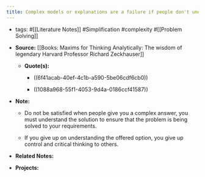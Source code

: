 ```yaml
---
title: Complex models or explanations are a failure if people don't understand them and especially if they cause harmful actions
---
```


- tags: #[[Literature Notes]] #Simplification #complexity #[[Problem Solving]]

- **Source:** [[Books: Maxims for Thinking Analytically: The wisdom of legendary Harvard Professor Richard Zeckhauser]]
	 - **Quote(s):**
		 - ((6f41acab-40ef-4c1b-a590-5be06cdf6cb0))

		 - ((1088a968-55f1-4053-9d4a-0186ccf41587))

- **Note:**
	 - Do not be satisfied when people give you a complex answer, you must understand the solution to ensure that the problem is being solved to your requirements.

	 - If you give up on understanding the offered option, you give up control and critical thinking to others. 

- **Related Notes:**

- **Projects:**
